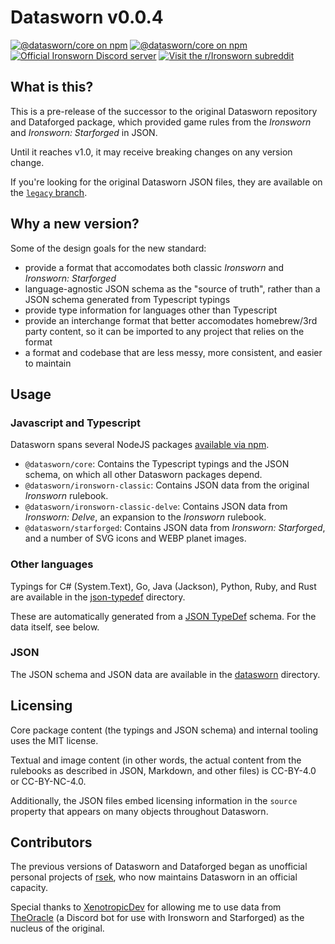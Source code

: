# Datasworn v0.0.4

[![@datasworn/core on npm](https://img.shields.io/npm/v/@datasworn/core?logo=npm)](https://www.npmjs.com/package/@datasworn/core)
[![@datasworn/core on npm](https://img.shields.io/npm/dm/@datasworn/core?logo=npm)](https://www.npmjs.com/package/@datasworn/core)
[![Official *Ironsworn* Discord server](https://img.shields.io/discord/437120373436186625?color=%235865F2&label=Ironsworn%20Discord&logo=discord&logoColor=white)](https://discordapp.com/invite/6QMvmJb)
[![Visit the r/Ironsworn subreddit](https://img.shields.io/reddit/subreddit-subscribers/ironsworn?style=social)](https://www.reddit.com/r/Ironsworn/)

## What is this?

This is a pre-release of the successor to the original Datasworn repository and Dataforged package, which provided game rules from the *Ironsworn* and *Ironsworn: Starforged* in JSON.

Until it reaches v1.0, it may receive breaking changes on any version change.

If you're looking for the original Datasworn JSON files, they are available on the [`legacy` branch](https://github.com/rsek/datasworn/tree/legacy).

## Why a new version?
Some of the design goals for the new standard:

* provide a format that accomodates both classic *Ironsworn* and *Ironsworn: Starforged*
* language-agnostic JSON schema as the "source of truth", rather than a JSON schema generated from Typescript typings
* provide type information for languages other than Typescript
* provide an interchange format that better accomodates homebrew/3rd party content, so it can be imported to any project that relies on the format
* a format and codebase that are less messy, more consistent, and easier to maintain

## Usage

### Javascript and Typescript
Datasworn spans several NodeJS packages [available via npm](https://www.npmjs.com/org/datasworn).

* `@datasworn/core`: Contains the Typescript typings and the JSON schema, on which all other Datasworn packages depend.
* `@datasworn/ironsworn-classic`: Contains JSON data from the original *Ironsworn* rulebook.
* `@datasworn/ironsworn-classic-delve`: Contains JSON data from *Ironsworn: Delve*, an expansion to the *Ironsworn* rulebook.
* `@datasworn/starforged`: Contains JSON data from *Ironsworn: Starforged*, and a number of SVG icons and WEBP planet images.


### Other languages
Typings for C# (System.Text), Go, Java (Jackson), Python, Ruby, and Rust are available in the [json-typedef](json-typedef) directory.

These are automatically generated from a [JSON TypeDef](https://jsontypedef.com) schema. For the data itself, see below.

### JSON
The JSON schema and JSON data are available in the [datasworn](datasworn) directory.

## Licensing

Core package content (the typings and JSON schema) and internal tooling uses the MIT license.

Textual and image content (in other words, the actual content from the rulebooks as described in JSON, Markdown, and other files) is CC-BY-4.0 or CC-BY-NC-4.0.

Additionally, the JSON files embed licensing information in the `source` property that appears on many objects throughout Datasworn.

## Contributors

The previous versions of Datasworn and Dataforged began as unofficial personal projects of [rsek](https://github.com/rsek), who now maintains Datasworn in an official capacity.

Special thanks to [XenotropicDev](https://github.com/XenotropicDev) for allowing me to use data from [TheOracle](https://github.com/XenotropicDev/TheOracle) (a Discord bot for use with Ironsworn and Starforged) as the nucleus of the original.
